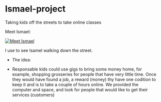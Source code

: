 # Ismael-project
Taking kids off the streets to take online classes

Meet Ismael:

[![Meet Ismael](https://i.ytimg.com/vi/7JA6RmSjH08/1.jpg?time=1502308980951)](https://youtu.be/7JA6RmSjH08)

I use to see Isamel walking down the street. 

- The idea:
* Responsable kids could use gigs to bring some money home, for example, shopping grosseries for people that have very little time.
Once they would have found a job, a reward (money) thy have one codition to keep it and is to take a couple of hours online. 
We provided the computer and space, and look for people that would like to get their services (customers)



